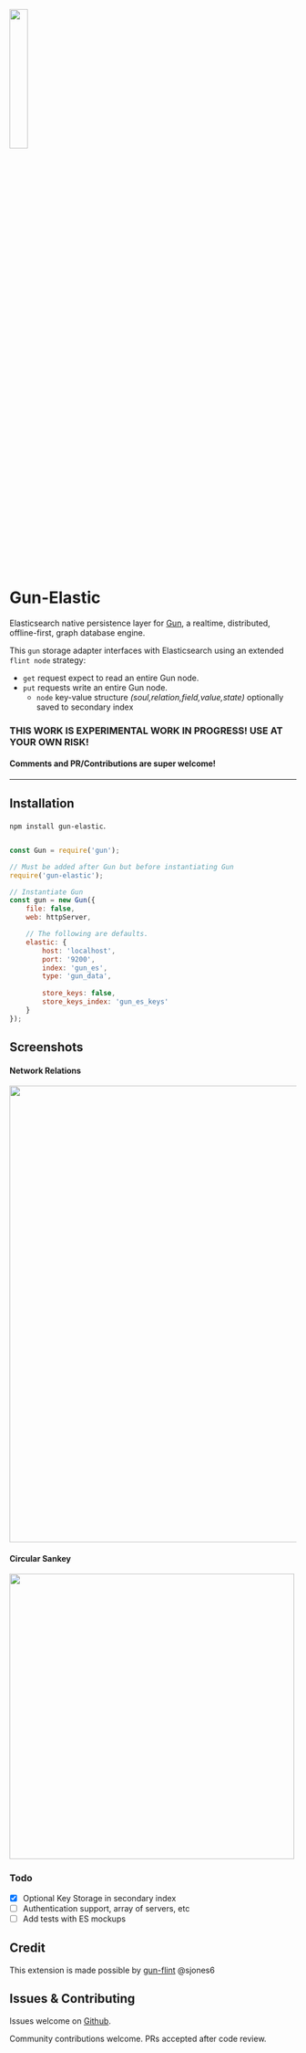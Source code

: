 <p>
    <a href="http://gun.js.org/"><img width="25%" src="https://cldup.com/TEy9yGh45l.svg"/></a>
</p> 

# Gun-Elastic
Elasticsearch native persistence layer for [Gun](https://github.com/amark/gun), a realtime, distributed, offline-first, graph database engine.

This `gun` storage adapter interfaces with Elasticsearch using an extended `flint node` strategy:
* `get` request expect to read an entire Gun node.
* `put` requests write an entire Gun node.
  * `node` key-value structure _(soul,relation,field,value,state)_ optionally saved to secondary index

### THIS WORK IS EXPERIMENTAL WORK IN PROGRESS! USE AT YOUR OWN RISK!
#### Comments and PR/Contributions are super welcome!

-------------
## Installation

`npm install gun-elastic`.

```javascript

const Gun = require('gun');

// Must be added after Gun but before instantiating Gun
require('gun-elastic');

// Instantiate Gun
const gun = new Gun({
    file: false,
    web: httpServer,

    // The following are defaults.
    elastic: {
        host: 'localhost',
        port: '9200',
        index: 'gun_es',
        type: 'gun_data',
        
        store_keys: false,
        store_keys_index: 'gun_es_keys'
    }
});
```

## Screenshots
#### Network Relations
<img width=800 src="https://user-images.githubusercontent.com/1423657/34941573-98c95322-f9f4-11e7-992b-1f94e10a45eb.png"/>

#### Circular Sankey
<img width=500 src="https://user-images.githubusercontent.com/1423657/34949865-b084e0fe-fa11-11e7-8456-f9f49fef4098.png"/>

### Todo
* [x] Optional Key Storage in secondary index
* [ ] Authentication support, array of servers, etc
* [ ] Add tests with ES mockups

## Credit
This extension is made possible by [gun-flint](https://github.com/sjones6/gun-flint) @sjones6

## Issues & Contributing

Issues welcome on [Github](https://github.com/lmangani/gun-elastic/issues).

Community contributions welcome. PRs accepted after code review.
